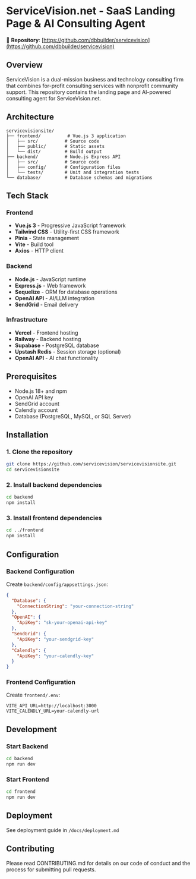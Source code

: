 # ServiceVision.net - SaaS Landing Page & AI Consulting Agent

🔗 **Repository**: [https://github.com/dbbuilder/servicevision](https://github.com/dbbuilder/servicevision)

## Overview

ServiceVision is a dual-mission business and technology consulting firm that combines for-profit consulting services with nonprofit community support. This repository contains the landing page and AI-powered consulting agent for ServiceVision.net.

## Architecture

```
servicevisionsite/
├── frontend/          # Vue.js 3 application
│   ├── src/          # Source code
│   ├── public/       # Static assets
│   └── dist/         # Build output
├── backend/          # Node.js Express API
│   ├── src/          # Source code
│   ├── config/       # Configuration files
│   └── tests/        # Unit and integration tests
└── database/         # Database schemas and migrations
```

## Tech Stack

### Frontend
- **Vue.js 3** - Progressive JavaScript framework
- **Tailwind CSS** - Utility-first CSS framework
- **Pinia** - State management
- **Vite** - Build tool
- **Axios** - HTTP client

### Backend
- **Node.js** - JavaScript runtime
- **Express.js** - Web framework
- **Sequelize** - ORM for database operations
- **OpenAI API** - AI/LLM integration
- **SendGrid** - Email delivery
### Infrastructure
- **Vercel** - Frontend hosting
- **Railway** - Backend hosting
- **Supabase** - PostgreSQL database
- **Upstash Redis** - Session storage (optional)
- **OpenAI API** - AI chat functionality

## Prerequisites

- Node.js 18+ and npm
- OpenAI API key
- SendGrid account
- Calendly account
- Database (PostgreSQL, MySQL, or SQL Server)

## Installation

### 1. Clone the repository
```bash
git clone https://github.com/servicevision/servicevisionsite.git
cd servicevisionsite
```

### 2. Install backend dependencies
```bash
cd backend
npm install
```

### 3. Install frontend dependencies
```bash
cd ../frontend
npm install
```
## Configuration

### Backend Configuration
Create `backend/config/appsettings.json`:
```json
{
  "Database": {
    "ConnectionString": "your-connection-string"
  },
  "OpenAI": {
    "ApiKey": "sk-your-openai-api-key"
  },
  "SendGrid": {
    "ApiKey": "your-sendgrid-key"
  },
  "Calendly": {
    "ApiKey": "your-calendly-key"
  }
}
```

### Frontend Configuration
Create `frontend/.env`:
```
VITE_API_URL=http://localhost:3000
VITE_CALENDLY_URL=your-calendly-url
```

## Development

### Start Backend
```bash
cd backend
npm run dev
```

### Start Frontend
```bash
cd frontend
npm run dev
```

## Deployment

See deployment guide in `/docs/deployment.md`

## Contributing

Please read CONTRIBUTING.md for details on our code of conduct and the process for submitting pull requests.